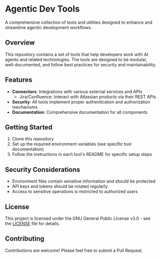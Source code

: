 # Agentic Dev Tools

A comprehensive collection of tools and utilities designed to enhance and streamline agentic development workflows.

## Overview

This repository contains a set of tools that help developers work with AI agents and related technologies. The tools are designed to be modular, well-documented, and follow best practices for security and maintainability.

## Features

- **Connectors**: Integrations with various external services and APIs
  - Jira/Confluence: Interact with Atlassian products via their REST APIs
- **Security**: All tools implement proper authentication and authorization mechanisms
- **Documentation**: Comprehensive documentation for all components

## Getting Started

1. Clone this repository
2. Set up the required environment variables (see specific tool documentation)
3. Follow the instructions in each tool's README for specific setup steps

## Security Considerations

- Environment files contain sensitive information and should be protected
- API keys and tokens should be rotated regularly
- Access to sensitive operations is restricted to authorized users

## License

This project is licensed under the GNU General Public License v3.0 - see the [LICENSE](LICENSE) file for details.

## Contributing

Contributions are welcome! Please feel free to submit a Pull Request.
